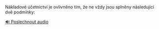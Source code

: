 
Nákladové účetnictví je ovlivněno tím, že ne vždy jsou splněny následující dvě podmínky:

[🔊 Poslechnout audio](/data/7-paragraphs/audio/chapter_62/para_011-Nkladov-etnictv-je-ovlivnno-tm-e-ne-vdy.mp3)
